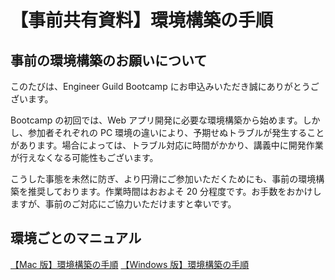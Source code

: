# 【事前共有資料】環境構築の手順

## 事前の環境構築のお願いについて

このたびは、Engineer Guild Bootcamp にお申込みいただき誠にありがとうございます。

Bootcamp の初回では、Web アプリ開発に必要な環境構築から始めます。しかし、参加者それぞれの PC 環境の違いにより、予期せぬトラブルが発生することがあります。場合によっては、トラブル対応に時間がかかり、講義中に開発作業が行えなくなる可能性もございます。

こうした事態を未然に防ぎ、より円滑にご参加いただくためにも、事前の環境構築を推奨しております。作業時間はおおよそ 20 分程度です。お手数をおかけしますが、事前のご対応にご協力いただけますと幸いです。

## 環境ごとのマニュアル

[【Mac 版】環境構築の手順](./【Mac版】環境構築の手順.md)
[【Windows 版】環境構築の手順](./【Windows版】環境構築の手順.md)
